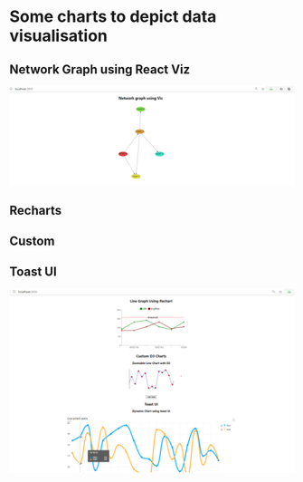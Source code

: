 # Some charts to depict data visualisation

## Network Graph using React Viz

![Alt text](/screenshot3.png?raw=true "Network graph")

## Recharts

## Custom

## Toast UI

![Alt text](/screenshot1.png?raw=true "Image Title")

